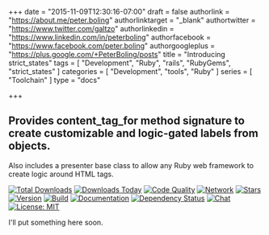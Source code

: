 +++
date = "2015-11-09T12:30:16-07:00"
draft = false
authorlink = "https://about.me/peter.boling"
authorlinktarget = "_blank"
authortwitter = "https://www.twitter.com/galtzo"
authorlinkedin = "https://www.linkedin.com/in/peterboling"
authorfacebook = "https://www.facebook.com/peter.boling"
authorgoogleplus = "https://plus.google.com/+PeterBoling/posts"
title = "Introducing strict_states"
tags = [ "Development", "Ruby", "rails", "RubyGems", "strict_states" ]
categories = [ "Development", "tools", "Ruby" ]
series = [ "Toolchain" ]
type = "docs"

+++

## Provides content_tag_for method signature to create customizable and logic-gated labels from objects.

Also includes a presenter base class to allow any Ruby web framework to create logic around HTML tags.

[![Total Downloads](https://img.shields.io/gem/rt/strict_states.svg)](https://github.com/pboling/strict_states)
[![Downloads Today](https://img.shields.io/gem/rd/strict_states.svg)](https://github.com/pboling/strict_states)
[![Code Quality](https://img.shields.io/codeclimate/github/pboling/strict_states.svg)](https://codeclimate.com/github/pboling/strict_states)
[![Network](https://img.shields.io/github/forks/pboling/strict_states.svg?style=social)](https://github.com/pboling/strict_states/network)
[![Stars](https://img.shields.io/github/stars/pboling/strict_states.svg?style=social)](https://github.com/pboling/strict_states/stargazers)
[![Version](https://img.shields.io/gem/v/strict_states.svg)](https://rubygems.org/gems/strict_states)
[![Build](https://img.shields.io/travis/pboling/strict_states.svg)](https://travis-ci.org/pboling/strict_states)
[![Documentation](http://inch-ci.org/github/pboling/strict_states.svg)](http://inch-ci.org/github/pboling/strict_states)
[![Dependency Status](https://gemnasium.com/pboling/strict_states.svg)](https://gemnasium.com/pboling/strict_states)
[![Chat](https://img.shields.io/gitter/room/pboling/strict_states.svg)](https://gitter.im/pboling/strict_states)
[![License: MIT](https://img.shields.io/badge/License-MIT-green.svg)](https://opensource.org/licenses/MIT)

I'll put something here soon.
